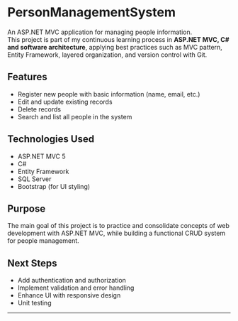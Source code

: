 # PersonManagementSystem
An ASP.NET MVC application for managing people information.  
This project is part of my continuous learning process in **ASP.NET MVC, C# and software architecture**, applying best practices such as MVC pattern, Entity Framework, layered organization, and version control with Git.

## Features
- Register new people with basic information (name, email, etc.)
- Edit and update existing records
- Delete records
- Search and list all people in the system

## Technologies Used
- ASP.NET MVC 5
- C#  
- Entity Framework  
- SQL Server  
- Bootstrap (for UI styling)

## Purpose
The main goal of this project is to practice and consolidate concepts of web development with ASP.NET MVC, while building a functional CRUD system for people management.

## Next Steps
- Add authentication and authorization
- Implement validation and error handling
- Enhance UI with responsive design
- Unit testing

---
